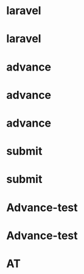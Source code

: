 # laravel
# laravel
# advance
# advance
# advance
# submit
# submit
# Advance-test
# Advance-test
# AT
